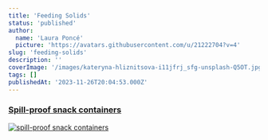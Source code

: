 ```yaml
---
title: 'Feeding Solids'
status: 'published'
author:
  name: 'Laura Poncé'
  picture: 'https://avatars.githubusercontent.com/u/21222704?v=4'
slug: 'feeding-solids'
description: ''
coverImage: '/images/kateryna-hliznitsova-i11jfrj_sfg-unsplash-Q5OT.jpg'
tags: []
publishedAt: '2023-11-26T20:04:53.000Z'
---
```


### [Spill-proof snack containers](https://amzn.to/3uy2QUP)

[![spill-proof snack containers](https://www.hazelsprout.com/_next/image?url=%2Fimages%2Fsnack-czMD.png&w=750&q=75)](https://amzn.to/3uy2QUP)